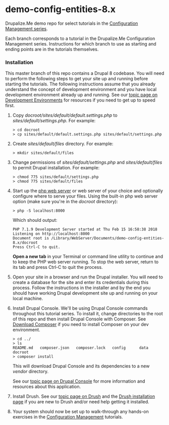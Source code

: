 # demo-config-entities-8.x
Drupalize.Me demo repo for select tutorials in the [Configuration Management series](https://drupalize.me/series/configuration-system-drupal-8).

Each branch corresponds to a tutorial in the Drupalize.Me Configuration Management series. Instructions for which branch to use as starting and ending points are in the tutorials themselves.

### Installation

This master branch of this repo contains a Drupal 8 codebase. You will need to perform the following steps to get your site up and running before starting the tutorials. The following instructions assume that you already understand the concept of development environment and you have local development environment already up and running. See our [topic page on Development Environments](https://drupalize.me/topic/development-environments) for resources if you need to get up to speed first.

1. Copy _docroot/sites/default/default.settings.php_ to _sites/default/settings.php_. For example:

    ```
    > cd docroot
    > cp sites/default/default.settings.php sites/default/settings.php
    ```

2. Create _sites/default/files_ directory. For example:

    ```
    > mkdir sites/default/files
    ```

3. Change permissions of _sites/default/settings.php_ and _sites/default/files_ to permit Drupal installation. For example:

    ```
    > chmod 775 sites/default/settings.php
    > chmod 775 sites/default/files
    ```
    
4. Start up the [php web server](http://php.net/manual/en/features.commandline.webserver.php) or web server of your choice and optionally configure where to serve your files. Using the built-in php web server option (make sure you're in the _docroot_ directory):

    ```
    > php -S localhost:8000
    ```
    
    Which should output:
    
    ```
    PHP 7.1.9 Development Server started at Thu Feb 15 16:58:38 2018
    Listening on http://localhost:8000
    Document root is /Library/WebServer/Documents/demo-config-entities-8.x/docroot
    Press Ctrl-C to quit.
    ```
    
    **Open a new tab** in your Terminal or command line utility to continue and to keep the PHP web server running. To stop the web server, return to its tab and press Ctrl-C to quit the process.

5. Open your site in a browser and run the Drupal installer. You will need to create a database for the site and enter its credentials during this process. Follow the instructions in the installer and by the end you should have working Drupal development site up and running on your local machine.

6. Install Drupal Console. We'll be using Drupal Console commands throughout this tutorial series. To install it, change directories to the root of this repo and then install Drupal Console with Composer. See [Download Composer](https://getcomposer.org/download/) if you need to install Composer on your dev environment.

    ```
    > cd ../
    > ls
    README.md	composer.json	composer.lock	config		data		docroot
    > composer install
    ```
    
    This will download Drupal Console and its dependencies to a new _vendor_ directory.
    
    See our [topic page on Drupal Console](https://drupalize.me/topic/drupal-console) for more information and resources about this application.
    
7. Install Drush. See our [topic page on Drush](https://drupalize.me/topic/drush) and the [Drush installation page](http://docs.drush.org/en/master/install/) if you are new to Drush and/or need help getting it installed.


8. Your system should now be set up to walk-through any hands-on exercises in the  [Configuration Management](https://drupalize.me/series/configuration-management) tutorials.